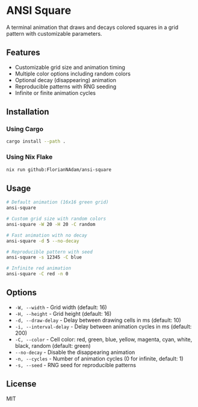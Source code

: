 # ANSI Square

A terminal animation that draws and decays colored squares in a grid pattern with customizable parameters.

## Features

- Customizable grid size and animation timing
- Multiple color options including random colors
- Optional decay (disappearing) animation
- Reproducible patterns with RNG seeding
- Infinite or finite animation cycles

## Installation

### Using Cargo
```bash
cargo install --path .
```

### Using Nix Flake

```bash
nix run github:FlorianNAdam/ansi-square
```

## Usage

```bash
# Default animation (16x16 green grid)
ansi-square

# Custom grid size with random colors
ansi-square -W 20 -H 20 -C random

# Fast animation with no decay
ansi-square -d 5 --no-decay

# Reproducible pattern with seed
ansi-square -s 12345 -C blue

# Infinite red animation
ansi-square -C red -n 0
```

## Options

- `-W, --width` - Grid width (default: 16)
- `-H, --height` - Grid height (default: 16)
- `-d, --draw-delay` - Delay between drawing cells in ms (default: 10)
- `-i, --interval-delay` - Delay between animation cycles in ms (default: 200)
- `-C, --color` - Cell color: red, green, blue, yellow, magenta, cyan, white, black, random (default: green)
- `--no-decay` - Disable the disappearing animation
- `-n, --cycles` - Number of animation cycles (0 for infinite, default: 1)
- `-s, --seed` - RNG seed for reproducible patterns

## License

MIT
